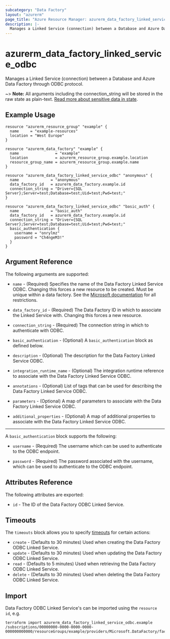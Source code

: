 ```yaml
---
subcategory: "Data Factory"
layout: "azurerm"
page_title: "Azure Resource Manager: azurerm_data_factory_linked_service_odbc"
description: |-
  Manages a Linked Service (connection) between a Database and Azure Data Factory through ODBC protocol.
---
```


# azurerm_data_factory_linked_service_odbc

Manages a Linked Service (connection) between a Database and Azure Data Factory through ODBC protocol.

~> **Note:** All arguments including the connection_string will be stored in the raw state as plain-text. [Read more about sensitive data in state](/docs/state/sensitive-data.html).

## Example Usage

```hcl
resource "azurerm_resource_group" "example" {
  name     = "example-resources"
  location = "West Europe"
}

resource "azurerm_data_factory" "example" {
  name                = "example"
  location            = azurerm_resource_group.example.location
  resource_group_name = azurerm_resource_group.example.name
}

resource "azurerm_data_factory_linked_service_odbc" "anonymous" {
  name              = "anonymous"
  data_factory_id   = azurerm_data_factory.example.id
  connection_string = "Driver={SQL Server};Server=test;Database=test;Uid=test;Pwd=test;"
}

resource "azurerm_data_factory_linked_service_odbc" "basic_auth" {
  name              = "basic_auth"
  data_factory_id   = azurerm_data_factory.example.id
  connection_string = "Driver={SQL Server};Server=test;Database=test;Uid=test;Pwd=test;"
  basic_authentication {
    username = "onrylmz"
    password = "Ch4ngeM3!"
  }
}
```

## Argument Reference

The following arguments are supported:

* `name` - (Required) Specifies the name of the Data Factory Linked Service ODBC. Changing this forces a new resource to be created. Must be unique within a data factory. See the [Microsoft documentation](https://docs.microsoft.com/azure/data-factory/naming-rules) for all restrictions.

* `data_factory_id` - (Required) The Data Factory ID in which to associate the Linked Service with. Changing this forces a new resource.

* `connection_string` - (Required) The connection string in which to authenticate with ODBC.

* `basic_authentication` - (Optional) A `basic_authentication` block as defined below.

* `description` - (Optional) The description for the Data Factory Linked Service ODBC.

* `integration_runtime_name` - (Optional) The integration runtime reference to associate with the Data Factory Linked Service ODBC.

* `annotations` - (Optional) List of tags that can be used for describing the Data Factory Linked Service ODBC.

* `parameters` - (Optional) A map of parameters to associate with the Data Factory Linked Service ODBC.

* `additional_properties` - (Optional) A map of additional properties to associate with the Data Factory Linked Service ODBC.

---

A `basic_authentication` block supports the following:

* `username` - (Required) The username which can be used to authenticate to the ODBC endpoint.

* `password` - (Required) The password associated with the username, which can be used to authenticate to the ODBC endpoint.

## Attributes Reference

The following attributes are exported:

* `id` - The ID of the Data Factory ODBC Linked Service.

## Timeouts

The `timeouts` block allows you to specify [timeouts](https://www.terraform.io/docs/configuration/resources.html#timeouts) for certain actions:

* `create` - (Defaults to 30 minutes) Used when creating the Data Factory ODBC Linked Service.
* `update` - (Defaults to 30 minutes) Used when updating the Data Factory ODBC Linked Service.
* `read` - (Defaults to 5 minutes) Used when retrieving the Data Factory ODBC Linked Service.
* `delete` - (Defaults to 30 minutes) Used when deleting the Data Factory ODBC Linked Service.

## Import

Data Factory ODBC Linked Service's can be imported using the `resource id`, e.g.

```shell
terraform import azurerm_data_factory_linked_service_odbc.example /subscriptions/00000000-0000-0000-0000-000000000000/resourceGroups/example/providers/Microsoft.DataFactory/factories/example/linkedservices/example
```

